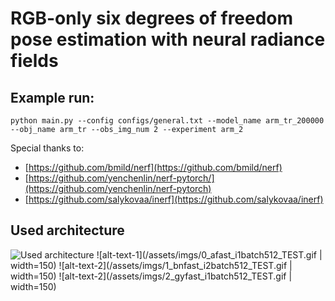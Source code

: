 # RGB-only six degrees of freedom pose estimation with neural radiance fields

## Example run:
```
python main.py --config configs/general.txt --model_name arm_tr_200000 --obj_name arm_tr --obs_img_num 2 --experiment arm_2
```

Special thanks to:
- [https://github.com/bmild/nerf](https://github.com/bmild/nerf)
- [https://github.com/yenchenlin/nerf-pytorch/](https://github.com/yenchenlin/nerf-pytorch)
- [https://github.com/salykovaa/inerf](https://github.com/salykovaa/inerf)

## Used architecture
![Used architecture](/assets/imgs/full_work_arch_whitebg.png)
![alt-text-1](/assets/imgs/0_afast_i1batch512_TEST.gif | width=150) ![alt-text-2](/assets/imgs/1_bnfast_i2batch512_TEST.gif | width=150) ![alt-text-2](/assets/imgs/2_gyfast_i1batch512_TEST.gif | width=150)